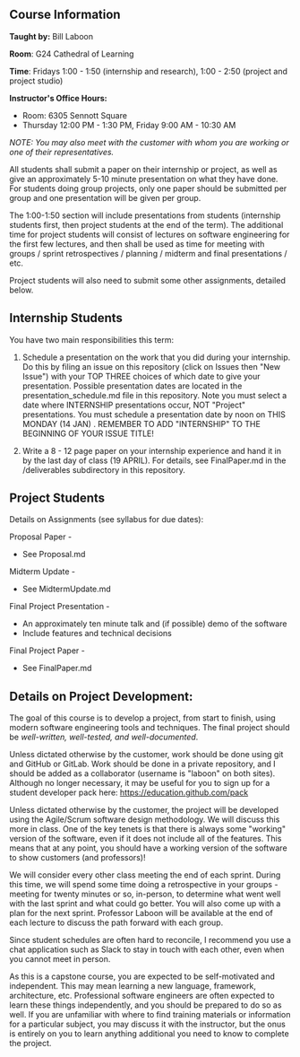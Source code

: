 ## Course Information

**Taught by:** Bill Laboon

**Room**: G24 Cathedral of Learning

**Time**: Fridays 1:00 - 1:50 (internship and research), 1:00 - 2:50 (project and project studio)

**Instructor's Office Hours:**
  * Room: 6305 Sennott Square
  * Thursday 12:00 PM - 1:30 PM, Friday 9:00 AM - 10:30 AM

_NOTE: You may also meet with the customer with whom you are working or one of their representatives._

All students shall submit a paper on their internship or project, as well as give an approximately 5-10 minute presentation on what they have done.  For students doing group projects, only one paper should be submitted per group and one presentation will be given per group.

The 1:00-1:50 section will include presentations from students (internship students first, then project students at the end of the term).  The additional time for project students will consist of lectures on software engineering for the first few lectures, and then shall be used as time for meeting with groups / sprint retrospectives / planning / midterm and final presentations / etc.

Project students will also need to submit some other assignments, detailed below.

## Internship Students

You have two main responsibilities this term:

1. Schedule a presentation on the work that you did during your internship.  Do this by filing an issue on this repository (click on Issues then "New Issue") with your TOP THREE choices of which date to give your presentation.  Possible presentation dates are located in the presentation_schedule.md file in this repository.  Note you must select a date where INTERNSHIP presentations occur, NOT "Project" presentations.  You must schedule a presentation date by noon on THIS MONDAY (14 JAN) .  REMEMBER TO ADD "INTERNSHIP" TO THE BEGINNING OF YOUR ISSUE TITLE!

2. Write a 8 - 12 page paper on your internship experience and hand it in by the last day of class (19 APRIL).  For details, see FinalPaper.md in the /deliverables subdirectory in this repository.

## Project Students

Details on Assignments (see syllabus for due dates):

Proposal Paper -
  * See Proposal.md

Midterm Update -
  * See MidtermUpdate.md

Final Project Presentation -
  * An approximately ten minute talk and (if possible) demo of the software
  * Include features and technical decisions

Final Project Paper -
  * See FinalPaper.md

## Details on Project Development:

The goal of this course is to develop a project, from start to finish, using modern software engineering tools and techniques.  The final project should be _well-written, well-tested, and well-documented_.

Unless dictated otherwise by the customer, work should be done using git and GitHub or GitLab.  Work should be done in a private repository, and I should be added as a collaborator (username is "laboon" on both sites).  Although no longer necessary, it may be useful for you to sign up for a student developer pack here: https://education.github.com/pack

Unless dictated otherwise by the customer, the project will be developed using the Agile/Scrum software design methodology.  We will discuss this more in class.  One of the key tenets is that there is always some "working" version of the software, even if it does not include all of the features.  This means that at any point, you should have a working version of the software to show customers (and professors)!

We will consider every other class meeting the end of each sprint.  During this time, we will spend some time doing a retrospective in your groups - meeting for twenty minutes or so, in-person, to determine what went well with the last sprint and what could go better.  You will also come up with a plan for the next sprint.  Professor Laboon will be available at the end of each lecture to discuss the path forward with each group.

Since student schedules are often hard to reconcile, I recommend you use a chat application such as Slack to stay in touch with each other, even when you cannot meet in person.

As this is a capstone course, you are expected to be self-motivated and independent.  This may mean learning a new language, framework, architecture, etc.  Professional software engineers are often expected to learn these things independently, and you should be prepared to do so as well.  If you are unfamiliar with where to find training materials or information for a particular subject, you may discuss it with the instructor, but the onus is entirely on you to learn anything additional you need to know to complete the project.
